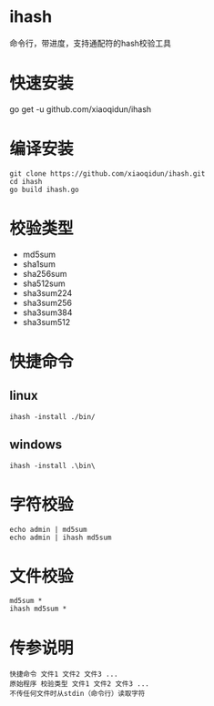 # ihash
命令行，带进度，支持通配符的hash校验工具
# 快速安装
go get -u github.com/xiaoqidun/ihash
# 编译安装
```
git clone https://github.com/xiaoqidun/ihash.git
cd ihash
go build ihash.go
```
# 校验类型
- md5sum
- sha1sum
- sha256sum
- sha512sum
- sha3sum224
- sha3sum256
- sha3sum384
- sha3sum512
# 快捷命令
## linux
```
ihash -install ./bin/
```
## windows
```
ihash -install .\bin\
```
# 字符校验
```
echo admin | md5sum
echo admin | ihash md5sum
```
# 文件校验
```
md5sum *
ihash md5sum *
```
# 传参说明
```
快捷命令 文件1 文件2 文件3 ...
原始程序 校验类型 文件1 文件2 文件3 ...
不传任何文件时从stdin（命令行）读取字符
```